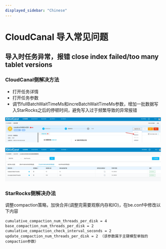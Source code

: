 ```yaml
---
displayed_sidebar: "Chinese"
---
```


# CloudCanal 导入常见问题

## 导入时任务异常，报错 close index failed/too many tablet versions

### CloudCanal侧解决方法

- 打开任务详情
- 打开任务参数
- 调节fullBatchWaitTimeMs和increBatchWaitTimeMs参数，增加一批数据写入StarRocks之后的停顿时间，避免写入过于频繁导致的异常报错

![image.png](../../_assets/8.2.1.9-1.png)

![image.png](../../_assets/8.2.1.9-2.png)

### StarRocks侧解决办法

调整compaction策略，加快合并(调整完需要观察内存和IO)，在be.conf中修改以下内容

```properties
cumulative_compaction_num_threads_per_disk = 4
base_compaction_num_threads_per_disk = 2
cumulative_compaction_check_interval_seconds = 2
update_compaction_num_threads_per_disk = 2 （该参数属于主键模型单独的compaction参数）
```
